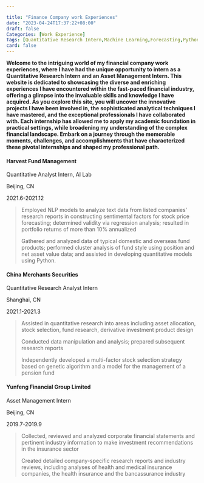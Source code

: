 ```yaml
---

title: "Finance Company work Experiences"
date: "2023-04-24T17:37:22+08:00"
draft: false
Categories: [Work Experience]
Tags: [Quantitative Research Intern,Machine Learning,Forecasting,Python,Algorithm,Investment,Data Analysis]
card: false
---
```


**Welcome to the intriguing world of my financial company work experiences, where I have had the unique opportunity to intern as a Quantitative Research Intern and an Asset Management Intern. This website is dedicated to showcasing the diverse and enriching experiences I have encountered within the fast-paced financial industry, offering a glimpse into the invaluable skills and knowledge I have acquired. As you explore this site, you will uncover the innovative projects I have been involved in, the sophisticated analytical techniques I have mastered, and the exceptional professionals I have collaborated with. Each internship has allowed me to apply my academic foundation in practical settings, while broadening my understanding of the complex financial landscape. Embark on a journey through the memorable moments, challenges, and accomplishments that have characterized these pivotal internships and shaped my professional path.**

#### Harvest Fund Management
Quantitative Analyst Intern, AI Lab

Beijing, CN

2021.6-2021.12   

> Employed NLP models to analyze text data from listed companies’ research reports in constructing sentimental factors for stock price forecasting; determined validity via regression analysis; resulted in portfolio returns of more than 10% annualized
>
> Gathered and analyzed data of typical domestic and overseas fund products; performed cluster analysis of fund style using position and net asset value data; and assisted in developing quantitative models using Python.

#### China Merchants Securities
Quantitative Research Analyst Intern

Shanghai, CN  

2021.1-2021.3 

> Assisted in quantitative research into areas including asset allocation, stock selection, fund research, derivative investment product design
>
> Conducted data manipulation and analysis; prepared subsequent research reports
>
> Independently developed a multi-factor stock selection strategy based on genetic algorithm and a model for the management of a pension fund

#### Yunfeng Financial Group Limited
Asset Management Intern

Beijing, CN  

2019.7-2019.9 

> Collected, reviewed and analyzed corporate financial statements and pertinent industry information to make investment recommendations in the insurance sector
>
> Created detailed company-specific research reports and industry reviews, including analyses of health and medical insurance companies, the health insurance and the bancassurance industry

